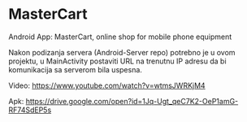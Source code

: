 # MasterCart
Android App: MasterCart, online shop for mobile phone equipment

Nakon podizanja servera (Android-Server repo) potrebno je u ovom projektu, u MainActivity postaviti URL na trenutnu IP adresu da bi komunikacija sa serverom bila uspesna.

Video: https://www.youtube.com/watch?v=wtmsJWRKjM4

Apk: https://drive.google.com/open?id=1Jq-Ugt_qeC7K2-OeP1amG-RF74SdEP5s

